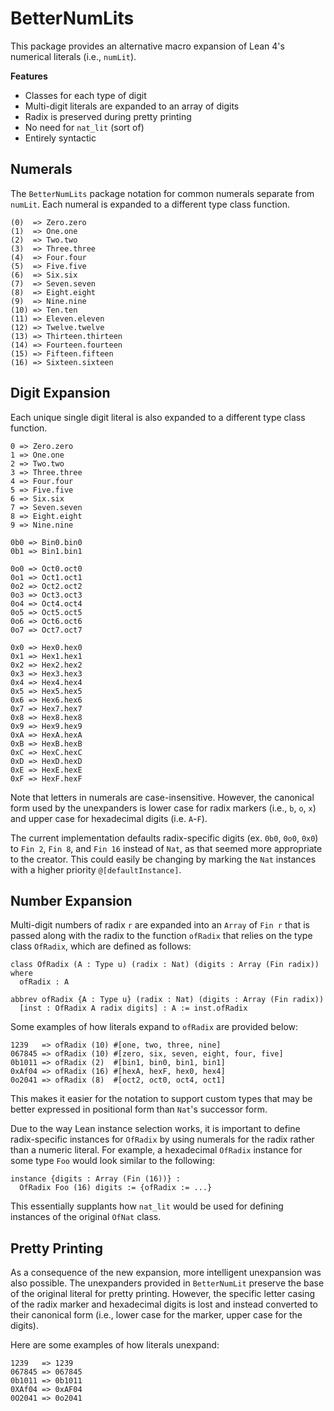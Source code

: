 # BetterNumLits

This package provides an alternative macro expansion of Lean 4's numerical literals (i.e., `numLit`). 

**Features**
- Classes for each type of digit
- Multi-digit literals are expanded to an array of digits
- Radix is preserved during pretty printing
- No need for `nat_lit` (sort of)
- Entirely syntactic

## Numerals

The `BetterNumLits` package notation for common numerals separate from `numLit`.
Each numeral is expanded to a different type class function.

```
(0)  => Zero.zero
(1)  => One.one
(2)  => Two.two
(3)  => Three.three
(4)  => Four.four
(5)  => Five.five
(6)  => Six.six
(7)  => Seven.seven
(8)  => Eight.eight
(9)  => Nine.nine
(10) => Ten.ten
(11) => Eleven.eleven
(12) => Twelve.twelve
(13) => Thirteen.thirteen
(14) => Fourteen.fourteen
(15) => Fifteen.fifteen
(16) => Sixteen.sixteen
```

## Digit Expansion

Each unique single digit literal is also expanded to a different type class function.

```
0 => Zero.zero
1 => One.one
2 => Two.two
3 => Three.three
4 => Four.four
5 => Five.five
6 => Six.six
7 => Seven.seven
8 => Eight.eight
9 => Nine.nine

0b0 => Bin0.bin0
0b1 => Bin1.bin1

0o0 => Oct0.oct0
0o1 => Oct1.oct1
0o2 => Oct2.oct2
0o3 => Oct3.oct3
0o4 => Oct4.oct4
0o5 => Oct5.oct5
0o6 => Oct6.oct6
0o7 => Oct7.oct7

0x0 => Hex0.hex0
0x1 => Hex1.hex1
0x2 => Hex2.hex2
0x3 => Hex3.hex3
0x4 => Hex4.hex4
0x5 => Hex5.hex5
0x6 => Hex6.hex6
0x7 => Hex7.hex7
0x8 => Hex8.hex8
0x9 => Hex9.hex9
0xA => HexA.hexA
0xB => HexB.hexB
0xC => HexC.hexC
0xD => HexD.hexD
0xE => HexE.hexE
0xF => HexF.hexF
```

Note that letters in numerals are case-insensitive. However, the canonical form used by the unexpanders is lower case for radix markers (i.e., `b`, `o`, `x`) and upper case for hexadecimal digits (i.e. `A`-`F`).

The current implementation defaults radix-specific digits (ex. `0b0`, `0o0`, `0x0`) to `Fin 2`, `Fin 8`,  and `Fin 16` instead of `Nat`, as that seemed more appropriate to the creator. This could easily be changing by marking the `Nat` instances with a higher priority `@[defaultInstance]`.

## Number Expansion

Multi-digit numbers of radix `r` are expanded into an `Array` of `Fin r` that is passed along with the radix to the function `ofRadix` that relies on the type class `OfRadix`, which are defined as follows:

```lean
class OfRadix (A : Type u) (radix : Nat) (digits : Array (Fin radix)) where
  ofRadix : A

abbrev ofRadix {A : Type u} (radix : Nat) (digits : Array (Fin radix))
  [inst : OfRadix A radix digits] : A := inst.ofRadix
```

Some examples of how literals expand to `ofRadix` are provided below:

```
1239   => ofRadix (10) #[one, two, three, nine]
067845 => ofRadix (10) #[zero, six, seven, eight, four, five]
0b1011 => ofRadix (2)  #[bin1, bin0, bin1, bin1]
0xAf04 => ofRadix (16) #[hexA, hexF, hex0, hex4]
0o2041 => ofRadix (8)  #[oct2, oct0, oct4, oct1]
```

This makes it easier for the notation to support custom types that may be better expressed in positional form than `Nat`'s successor form.

Due to the way Lean instance selection works, it is important to define radix-specific instances for `OfRadix` by using numerals for the radix rather than a numeric literal. For example, a hexadecimal `OfRadix` instance for some type `Foo` would look similar to the following:

```lean
instance {digits : Array (Fin (16))} : 
  OfRadix Foo (16) digits := {ofRadix := ...}
```

This essentially supplants how `nat_lit` would be used for defining instances of the original `OfNat` class.

## Pretty Printing

As a consequence of the new expansion, more intelligent unexpansion was also possible. The unexpanders provided in `BetterNumLit` preserve the base of the original literal for pretty printing. However, the specific letter casing of the radix marker and hexadecimal digits is lost and instead converted to their canonical form (i.e., lower case for the marker, upper case for the digits). 

Here are some examples of how literals unexpand:

```
1239   => 1239
067845 => 067845
0b1011 => 0b1011
0XAf04 => 0xAF04
0O2041 => 0o2041
```